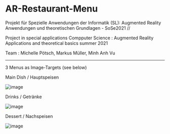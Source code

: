 # AR-Restaurant-Menu
Projekt für Spezielle Anwendungen der Informatik (SL): Augmented Reality Anwendungen und theoretischen Grundlagen - SoSe2021 //

Project in special applications Compputer Science : Augmented Reality Applications and theoretical basics summer 2021

Team : Michelle Pötsch, Markus Müller, Minh Anh Vu
_________________________________________________________________________________ 
 
3 Menus as Image-Targets (see below)

 
Main Dish / Hauptspeisen


![image](https://user-images.githubusercontent.com/56310257/123633577-ab05d400-d819-11eb-9358-0039d23c7aa3.png)


Drinks / Getränke


![image](https://user-images.githubusercontent.com/56310257/123633597-b0fbb500-d819-11eb-9248-e2d6a6c8546e.png)


Dessert / Nachspeisen


![image](https://user-images.githubusercontent.com/56310257/123633624-b6f19600-d819-11eb-91ee-43613174e0f7.png)
